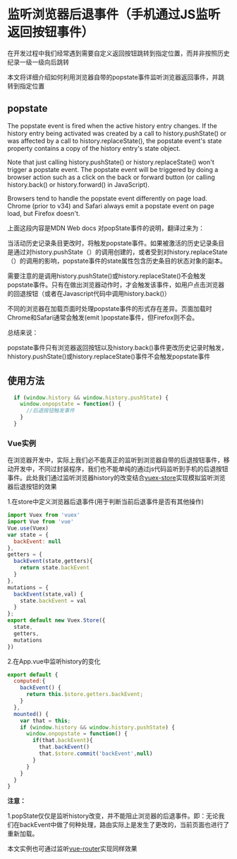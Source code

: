# 监听浏览器后退事件（手机通过JS监听返回按钮事件）

在开发过程中我们经常遇到需要自定义返回按钮跳转到指定位置，而并非按照历史纪录一级一级向后跳转

本文将详细介绍如何利用浏览器自带的popstate事件监听浏览器返回事件，并跳转到指定位置

## popstate

The popstate event is fired when the active history entry changes. If the history entry being activated was created by a call to history.pushState() or was affected by a call to history.replaceState(), the popstate event's state property contains a copy of the history entry's state object.

Note that just calling history.pushState() or history.replaceState() won't trigger a popstate event. The popstate event will be triggered by doing a browser action such as a click on the back or forward button (or calling history.back() or history.forward() in JavaScript).

Browsers tend to handle the popstate event differently on page load. Chrome (prior to v34) and Safari always emit a popstate event on page load, but Firefox doesn't.

上面这段内容是MDN Web docs 对popState事件的说明，翻译过来为：

当活动历史记录条目更改时，将触发popstate事件。如果被激活的历史记录条目是通过对history.pushState（）的调用创建的，或者受到对history.replaceState（）的调用的影响，popstate事件的state属性包含历史条目的状态对象的副本。

需要注意的是调用history.pushState()或history.replaceState()不会触发popstate事件。只有在做出浏览器动作时，才会触发该事件，如用户点击浏览器的回退按钮（或者在Javascript代码中调用history.back()）

不同的浏览器在加载页面时处理popstate事件的形式存在差异。页面加载时Chrome和Safari通常会触发(emit )popstate事件，但Firefox则不会。

总结来说：

popstate事件只有浏览器返回按钮以及history.back()事件更改历史记录时触发，hhistory.pushState()或history.replaceState()事件不会触发popstate事件

## 使用方法

```javascript
  if (window.history && window.history.pushState) {
    window.onpopstate = function() {
      //后退按钮触发事件
    }
  }
```

### Vue实例

在浏览器开发中，实际上我们必不能真正的监听到浏览器自带的后退按钮事件，移动开发中，不同过封装程序，我们也不能单纯的通过js代码监听到手机的后退按钮事件。此处我们通过监听浏览器history的改变结合[vuex-store](./../vuex/store.MarkDown)实现模拟监听浏览器后退按钮的效果

1.在store中定义浏览器后退事件(用于判断当前后退事件是否有其他操作)

```javaScript
import Vuex from 'vuex'
import Vue from 'vue'
Vue.use(Vuex)
var state = {
  backEvent: null
},
getters = {
  backEvent(state,getters){
    return state.backEvent
  }
},
mutations = {
  backEvent(state,val) {
    state.backEvent = val
  }
};
export default new Vuex.Store({
  state,
  getters,
  mutations
})
```
2.在App.vue中监听history的变化

```javaScript
export default {
  computed:{
    backEvent() {
      return this.$store.getters.backEvent;
    }
  },
  mounted() {
    var that = this;
    if (window.history && window.history.pushState) {
      window.onpopstate = function() {
        if(that.backEvent){
          that.backEvent()
          that.$store.commit('backEvent',null)
        }
      }
    }
  }
}
```
**注意：**

1.popState仅仅是监听history改变，并不能阻止浏览器的后退事件。即：无论我们在backEvent中做了何种处理，路由实际上是发生了更改的，当前页面也进行了重新加载。

本文实例也可通过监听[vue-router](./../vue/router.MarkDown)实现同样效果